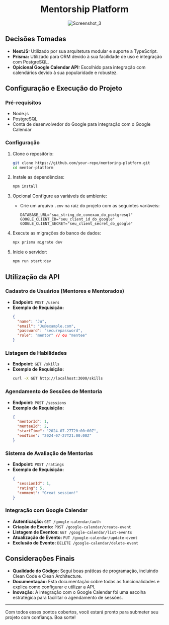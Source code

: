 <div align="center">
    
# Mentorship Platform

![Screenshot_3](https://github.com/user-attachments/assets/873c3566-2212-46da-98aa-46c444a29314)

</div>

## Decisões Tomadas
- **NestJS:** Utilizado por sua arquitetura modular e suporte a TypeScript.
- **Prisma:** Utilizado para ORM devido à sua facilidade de uso e integração com PostgreSQL.
- **Opicional Google Calendar API:** Escolhido para integração com calendários devido à sua popularidade e robustez.

## Configuração e Execução do Projeto

### Pré-requisitos
- Node.js
- PostgreSQL
- Conta de desenvolvedor do Google para integração com o Google Calendar

### Configuração
1. Clone o repositório:
    ```sh
    git clone https://github.com/your-repo/mentoring-platform.git
    cd mentor-platform
    ```

2. Instale as dependências:
    ```sh
    npm install
    ```

3. Opcional Configure as variáveis de ambiente:
    - Crie um arquivo `.env` na raiz do projeto com as seguintes variáveis:
        ```
        DATABASE_URL="sua_string_de_conexao_do_postgresql"
        GOOGLE_CLIENT_ID="seu_client_id_do_google"
        GOOGLE_CLIENT_SECRET="seu_client_secret_do_google"
        ```

4. Execute as migrações do banco de dados:
    ```sh
    npx prisma migrate dev
    ```

5. Inicie o servidor:
    ```sh
    npm run start:dev
    ```

## Utilização da API

### Cadastro de Usuários (Mentores e Mentorados)
- **Endpoint:** `POST /users`
- **Exemplo de Requisição:**
    ```json
    {
      "name": "Ju",
      "email": "Ju@example.com",
      "password": "securepassword",
      "role": "mentor" // ou "mentee"
    }
    ```

### Listagem de Habilidades
- **Endpoint:** `GET /skills`
- **Exemplo de Requisição:**
    ```sh
    curl -X GET http://localhost:3000/skills
    ```

### Agendamento de Sessões de Mentoria
- **Endpoint:** `POST /sessions`
- **Exemplo de Requisição:**
    ```json
    {
      "mentorId": 1,
      "menteeId": 2,
      "startTime": "2024-07-27T20:00:00Z",
      "endTime": "2024-07-27T21:00:00Z"
    }
    ```

### Sistema de Avaliação de Mentorias
- **Endpoint:** `POST /ratings`
- **Exemplo de Requisição:**
    ```json
    {
      "sessionId": 1,
      "rating": 5,
      "comment": "Great session!"
    }
    ```

### Integração com Google Calendar
- **Autenticação:** `GET /google-calendar/auth`
- **Criação de Evento:** `POST /google-calendar/create-event`
- **Listagem de Eventos:** `GET /google-calendar/list-events`
- **Atualização de Evento:** `PUT /google-calendar/update-event`
- **Exclusão de Evento:** `DELETE /google-calendar/delete-event`

## Considerações Finais
- **Qualidade do Código:** Segui boas práticas de programação, incluindo Clean Code e Clean Architecture.
- **Documentação:** Esta documentação cobre todas as funcionalidades e explica como configurar e utilizar a API.
- **Inovação:** A integração com o Google Calendar foi uma escolha estratégica para facilitar o agendamento de sessões.

---

Com todos esses pontos cobertos, você estará pronto para submeter seu projeto com confiança. Boa sorte!
